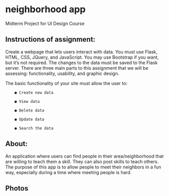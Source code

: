 # neighborhood app
Midterm Project for UI Design Course

## Instructions of assignment:

Create a webpage that lets users interact with data. You must use Flask, HTML, CSS, JQuery, and JavaScript. 
 You may use Bootstrap if you want, but it’s not required. The changes to the data must be saved to the Flask server.
There are three main parts to this assignment that we will be assessing: 
 functionality, usability, and graphic design.
 
The basic functionality of your site must allow the user to:

        ● Create new data
  
        ● View data
  
        ● Delete data
  
        ● Update data
  
        ● Search the data
  
## About:
An application where users can find people in their area/neighborhood that are willing to teach them a skill. They can also post skills to teach others. 
The purpose of this app is to allow people to meet their neighbors in a fun way, especially during a time where meeting people is hard. 

## Photos

